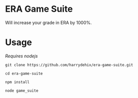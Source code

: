 # ERA Game Suite

Will increase your grade in ERA by 1000%.

# Usage

_Requires nodejs_

```
git clone https://github.com/harrydehix/era-game-suite.git
```

```
cd era-game-suite
```

```
npm install
```

```
node game_suite
```
